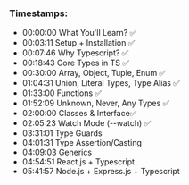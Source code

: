 ### Timestamps:
- 00:00:00 What You'll Learn? ✅
- 00:03:11 Setup + Installation ✅
- 00:07:46 Why Typescript? ✅
- 00:18:43 Core Types in TS ✅
- 00:30:00 Array, Object, Tuple,  Enum ✅
- 01:04:31 Union, Literal Types,  Type Alias ✅
- 01:33:00 Functions ✅
- 01:52:09 Unknown, Never, Any Types ✅
- 02:00:00 Classes & Interface✅
- 02:05:23 Watch Mode (--watch) ✅ 
- 03:31:01 Type Guards
- 04:01:31 Type Assertion/Casting
- 04:09:03 Generics
- 04:54:51 React.js + Typescript
- 05:41:57 Node.js + Express.js + Typescript